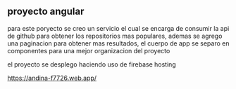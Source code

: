 ## proyecto angular

para este poryecto se creo un servicio el cual se encarga de consumir la api de github para obtener los repositorios mas populares, ademas se agrego una paginacion para obtener mas resultados, el cuerpo de app se separo en componentes para una mejor organizacion del proyecto

el proyecto se desplego haciendo uso de firebase hosting

https://andina-f7726.web.app/
